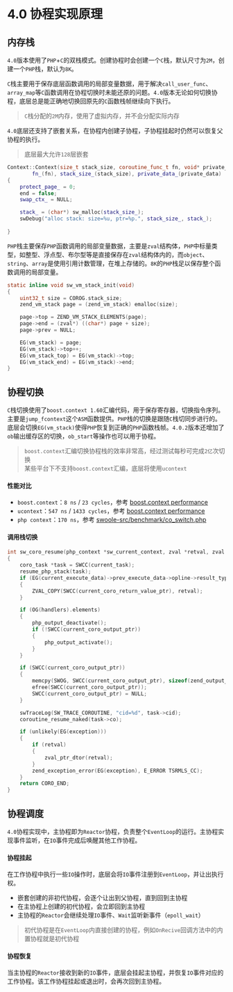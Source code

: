 # 4.0 协程实现原理

内存栈
----
`4.0`版本使用了`PHP`+`C`的双栈模式。创建协程时会创建一个`C`栈，默认尺寸为`2M`，创建一个`PHP`栈，默认为`8K`。

`C`栈主要用于保存底层函数调用的局部变量数据，用于解决`call_user_func`、`array_map`等`C`函数调用在协程切换时未能还原的问题。`4.0`版本无论如何切换协程，底层总是能正确地切换回原先的`C`函数栈帧继续向下执行。

> `C`栈分配的`2M`内存，使用了虚拟内存，并不会分配实际内存

`4.0`底层还支持了嵌套关系，在协程内创建子协程，子协程挂起时仍然可以恢复父协程的执行。

> 底层最大允许`128`层嵌套

```cpp
Context::Context(size_t stack_size, coroutine_func_t fn, void* private_data) :
        fn_(fn), stack_size_(stack_size), private_data_(private_data)
{
    protect_page_ = 0;
    end = false;
    swap_ctx_ = NULL;

    stack_ = (char*) sw_malloc(stack_size_);
    swDebug("alloc stack: size=%u, ptr=%p.", stack_size_, stack_);
	
}
```

`PHP`栈主要保存`PHP`函数调用的局部变量数据，主要是`zval`结构体，`PHP`中标量类型，如整型、浮点型、布尔型等是直接保存在`zval`结构体内的，而`object`、`string`、`array`是使用引用计数管理，在堆上存储的。`8K`的`PHP`栈足以保存整个函数调用的局部变量。

```c
static inline void sw_vm_stack_init(void)
{
    uint32_t size = COROG.stack_size;
    zend_vm_stack page = (zend_vm_stack) emalloc(size);

    page->top = ZEND_VM_STACK_ELEMENTS(page);
    page->end = (zval*) ((char*) page + size);
    page->prev = NULL;

    EG(vm_stack) = page;
    EG(vm_stack)->top++;
    EG(vm_stack_top) = EG(vm_stack)->top;
    EG(vm_stack_end) = EG(vm_stack)->end;
}
```

协程切换
----
`C`栈切换使用了`boost.context 1.60`汇编代码，用于保存寄存器，切换指令序列。主要是`jump_fcontext`这个`ASM`函数提供。`PHP`栈的切换是跟随`C`栈切同步进行的。底层会切换`EG(vm_stack)`使得`PHP`恢复到正确的`PHP`函数栈帧。`4.0.2`版本还增加了`ob`输出缓存区的切换，`ob_start`等操作也可以用于协程。

> `boost.context`汇编切换协程栈的效率非常高，经过测试每秒可完成`2亿`次切换  
> 某些平台下不支持`boost.context`汇编，底层将使用`ucontext`

#### 性能对比
* `boost.context`：`8 ns` / `23 cycles`，参考 [boost.context performance](https://www.boost.org/doc/libs/1_60_0/libs/context/doc/html/context/performance.html)
* `ucontext`：`547 ns` / `1433 cycles`，参考 [boost.context performance](https://www.boost.org/doc/libs/1_60_0/libs/context/doc/html/context/performance.html)
* `php context`：`170 ns`，参考 [swoole-src/benchmark/co_switch.php](https://github.com/swoole/swoole-src/blob/master/benchmark/co_switch.php)

#### 调用栈切换

```c
int sw_coro_resume(php_context *sw_current_context, zval *retval, zval *coro_retval)
{
    coro_task *task = SWCC(current_task);
    resume_php_stack(task);
    if (EG(current_execute_data)->prev_execute_data->opline->result_type != IS_UNUSED && retval)
    {
        ZVAL_COPY(SWCC(current_coro_return_value_ptr), retval);
    }

    if (OG(handlers).elements)
    {
        php_output_deactivate();
        if (!SWCC(current_coro_output_ptr))
        {
            php_output_activate();
        }
    }

    if (SWCC(current_coro_output_ptr))
    {
        memcpy(SWOG, SWCC(current_coro_output_ptr), sizeof(zend_output_globals));
        efree(SWCC(current_coro_output_ptr));
        SWCC(current_coro_output_ptr) = NULL;
    }

    swTraceLog(SW_TRACE_COROUTINE, "cid=%d", task->cid);
    coroutine_resume_naked(task->co);

    if (unlikely(EG(exception)))
    {
        if (retval)
        {
            zval_ptr_dtor(retval);
        }
        zend_exception_error(EG(exception), E_ERROR TSRMLS_CC);
    }
    return CORO_END;
}

```

协程调度
----
`4.0`协程实现中，主协程即为`Reactor`协程，负责整个`EventLoop`的运行。主协程实现事件监听，在`IO`事件完成后唤醒其他工作协程。

#### 协程挂起
在工作协程中执行一些`IO`操作时，底层会将`IO`事件注册到`EventLoop`，并让出执行权。

* 嵌套创建的非初代协程，会逐个让出到父协程，直到回到主协程
* 在主协程上创建的初代协程，会立即回到主协程
* 主协程的`Reactor`会继续处理`IO`事件、`Wait`监听新事件（`epoll_wait`）

> 初代协程是在`EventLoop`内直接创建的协程，例如`OnRecive`回调方法中的内置协程就是初代协程

#### 协程恢复
当主协程的`Reactor`接收到新的`IO`事件，底层会挂起主协程，并恢复`IO`事件对应的工作协程。该工作协程挂起或退出时，会再次回到主协程。

